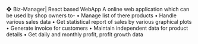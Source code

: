 ❖ Biz-Manager| React based WebApp
A online web application which can be used by shop owners to-
•	Manage list of there products
•	Handle various sales data
•	Get statistical report of sales by various graphical plots
•	Generate invoice for customers
•	Maintain independent data for product details
•	Get daily and monthly profit, profit growth data
